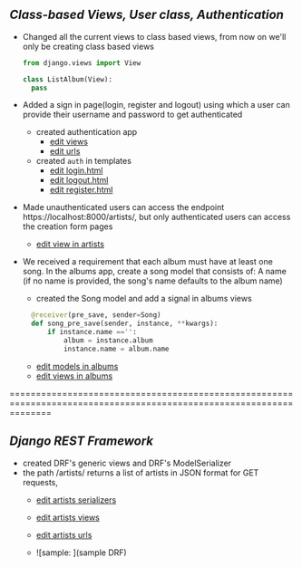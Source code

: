## **_*Class-based Views, User class, Authentication*_**

  - Changed all the current views to class based views, from now on we'll only be creating class based views 
    ```python
    from django.views import View

    class ListAlbum(View):
      pass
    ```

  - Added a sign in page(login, register and logout) using which a user can provide their username and password to get authenticated
    - created authentication app
      - [edit views](https://github.com/yaaa3ser/9_tasks-BLD_backend/blob/task4%2C5/authentication/views.py)
      - [edit urls](https://github.com/yaaa3ser/9_tasks-BLD_backend/blob/task4%2C5/authentication/urls.py)
    - created ```auth``` in templates
      - [edit login.html](https://github.com/yaaa3ser/9_tasks-BLD_backend/blob/task4%2C5/templates/auth/login.html)
      - [edit logout.html](https://github.com/yaaa3ser/9_tasks-BLD_backend/blob/task4%2C5/templates/auth/logout.html)
      - [edit register.html](https://github.com/yaaa3ser/9_tasks-BLD_backend/blob/task4%2C5/templates/auth/register.html)

  - Made unauthenticated users can access the endpoint https://localhost:8000/artists/, but only authenticated users can access the creation form pages
    - [edit view in artists](https://github.com/yaaa3ser/9_tasks-BLD_backend/blob/task4%2C5/artists/views.py)

  - We received a requirement that each album must have at least one song. In the albums app, create a song model that consists of: A name (if no name is provided, the song's name defaults to the album name)
    - created the Song model and add a signal in albums views
    ```python
      @receiver(pre_save, sender=Song)
      def song_pre_save(sender, instance, **kwargs):
          if instance.name =='':
              album = instance.album
              instance.name = album.name
    ```
      - [edit models in albums](https://github.com/yaaa3ser/9_tasks-BLD_backend/blob/task4%2C5/albums/models.py)
      - [edit views in albums](https://github.com/yaaa3ser/9_tasks-BLD_backend/blob/task4%2C5/albums/views.py)

====================================================================================================================

## **_*Django REST Framework*_**

  - created DRF's generic views and DRF's ModelSerializer
  - the path /artists/ returns a list of artists in JSON format for GET requests,
    - [edit artists serializers](https://github.com/yaaa3ser/9_tasks-BLD_backend/blob/task4%2C5/artists/serializers.py)
    - [edit artists views](https://github.com/yaaa3ser/9_tasks-BLD_backend/blob/task4%2C5/artists/views.py)
    - [edit artists urls](https://github.com/yaaa3ser/9_tasks-BLD_backend/blob/task4%2C5/artists/urls.py)
    
    - ![sample: ](sample DRF)

    
